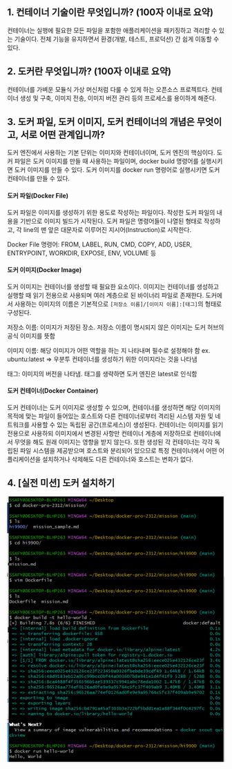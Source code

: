 ## 1. 컨테이너 기술이란 무엇입니까? (100자 이내로 요약)

컨테이너는 실행에 필요한 모든 파일을 포함한 애플리케이션을 패키징하고 격리할 수 있는 기술이다. 전체 기능을 유지하면서 환경(개발, 테스트, 프로덕션) 간 쉽게 이동할 수 있다.

## 2. 도커란 무엇입니까? (100자 이내로 요약)

컨테이너를 가벼운 모듈식 가상 머신처럼 다룰 수 있게 하는 오픈소스 프로젝트다. 컨테이너 생성 및 구축, 이미지 전송, 이미지 버전 관리 등의 프로세스를 용이하게 해준다.

## 3. 도커 파일, 도커 이미지, 도커 컨테이너의 개념은 무엇이고, 서로 어떤 관계입니까?

도커 엔진에서 사용하는 기본 단위는 이미지와 컨테이너이며, 도커 엔진의 핵심이다.
도커 파일은 도커 이미지를 만들 때 사용하는 파일이며, docker build 명령어를 실행시키면 도커 이미지를 만들 수 있다.
도커 이미지를 docker run 명령어로 실행시키면 도커 컨테이너를 만들 수 있다.

#### 도커 파일(Docker File)

도커 파일은 이미지를 생성하기 위한 용도로 작성하는 파일이다. 작성한 도커 파일의 내용을 기반으로 이미지 빌드가 시작된다. 도커 파일은 명령어들이 나열된 형태로 작성하고, 각 line의 맨 앞은 대문자로 이루어진 지시어(Instruction)로 시작한다.

Docker File 명령어: FROM, LABEL, RUN, CMD, COPY, ADD, USER, ENTRYPOINT, WORKDIR, EXPOSE, ENV, VOLUME 등

#### 도커 이미지(Docker Image)

도커 이미지는 컨테이너를 생성할 때 필요한 요소이다. 이미지는 컨테이너를 생성하고 실행할 때 읽기 전용으로 사용되며 여러 계층으로 된 바이너리 파일로 존재한다.
도커에서 사용하는 이미지의 이름은 기본적으로 `[저장소 이름]/[이미지 이름]:[태그]`의 형태로 구성된다.

저장소 이름: 이미지가 저장된 장소. 저장소 이름이 명시되지 않은 이미지는 도커 허브의 공식 이미지를 뜻함

이미지 이름: 해당 이미지가 어떤 역할을 하는 지 나타내며 필수로 설정해야 함
ex. ubuntu:latest ⇒ 우분투 컨테이너를 생성하기 위한 이미지라는 것을 나타냄

태그: 이미지의 버전을 나타냄. 태그를 생략하면 도커 엔진은 latest로 인식함

#### 도커 컨테이너(Docker Container)

도커 컨테이너는 도커 이미지로 생성할 수 있으며, 컨테이너를 생성하면 해당 이미지의 목적에 맞는 파일이 들어있는 호스트와 다른 컨테이너로부터 격리된 시스템 자원 및 네트워크를 사용할 수 있는 독립된 공간(프로세스)이 생성된다.
컨테이너는 이미지를 읽기 전용으로 사용하되 이미지에서 변경된 사항만 컨테이너 계층에 저장하므로 컨테이너에서 무엇을 해도 원래 이미지는 영향을 받지 않는다. 또한 생성된 각 컨테이너는 각각 독립된 파일 시스템을 제공받으며 호스트와 분리되어 있으므로 특정 컨테이너에서 어떤 어플리케이션을 설치하거나 삭제해도 다른 컨테이너와 호스트는 변화가 없다.

## 4. [실전 미션] 도커 설치하기

![](mission_assets/9b3240d3f8658d97ed389ba1812cf24aec5785f1.png)
